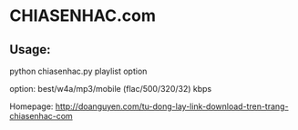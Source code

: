 # CHIASENHAC.com
## Usage:

python chiasenhac.py playlist option

option: best/w4a/mp3/mobile
        (flac/500/320/32) kbps

Homepage: http://doanguyen.com/tu-dong-lay-link-download-tren-trang-chiasenhac-com
